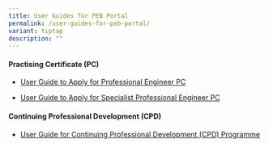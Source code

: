 ```yaml
---
title: User Guides for PEB Portal
permalink: /user-guides-for-peb-portal/
variant: tiptap
description: ""
---
```

<h4>Practising Certificate (PC)</h4>
<ul data-tight="true" class="tight">
<li>
<p><a href="/files/Downloads/Guidelines/RegistrationasPE.pdf" rel="noopener nofollow" target="_blank">User Guide to Apply for Professional Engineer PC</a>
</p>
</li>
<li>
<p><a href="/files/Downloads/Guidelines/RegistrationasPE.pdf" rel="noopener nofollow" target="_blank">User Guide to Apply for Specialist Professional Engineer PC</a>
</p>
</li>
</ul>
<h4>Continuing Professional Development (CPD)</h4>
<ul data-tight="true" class="tight">
<li>
<p><a href="/files/Downloads/Guidelines/RegistrationasPE.pdf" rel="noopener nofollow" target="_blank">User Guide for Continuing Professional Development (CPD) Programme</a>
</p>
</li>
</ul>
<p></p>